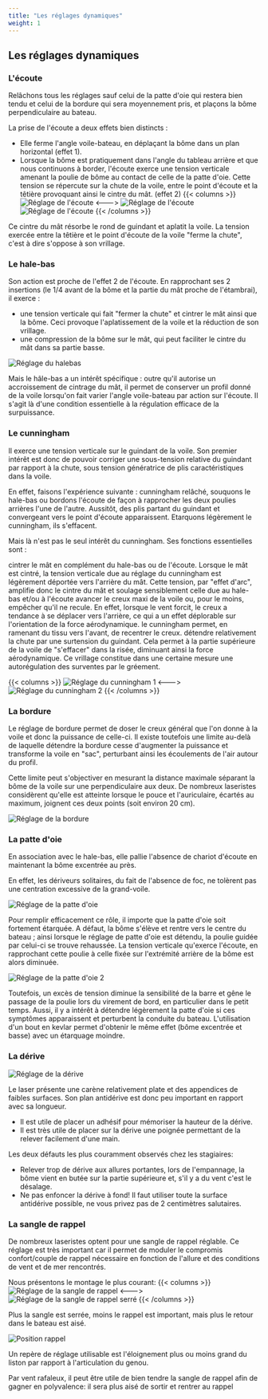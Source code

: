 ```yaml
---
title: "Les réglages dynamiques"
weight: 1
---
```

## Les réglages dynamiques

### L'écoute
Relâchons tous les réglages sauf celui de la patte d'oie qui restera bien tendu et celui de la bordure qui sera moyennement pris, et plaçons la bôme perpendiculaire au bateau.

La prise de l'écoute a deux effets bien distincts :
* Elle ferme l'angle voile-bateau, en déplaçant la bôme dans un plan horizontal (effet 1).
* Lorsque la bôme est pratiquement dans l'angle du tableau arrière et que nous continuons à border, l'écoute exerce une tension verticale amenant la poulie de bôme au contact de celle de la patte d'oie. Cette tension se répercute sur la chute de la voile, entre le point d'écoute et la têtière provoquant ainsi le cintre du mât. (effet 2)
{{< columns >}}
![Réglage de l'écoute](../images/ecoute_effet_1.svg)
<--->
![Réglage de l'écoute](../images/ecoute_effet_2.svg)
![Réglage de l'écoute](../images/effet_ecoute_vue_dessus.svg)
{{< /columns >}}

Ce cintre du mât résorbe le rond de guindant et aplatit la voile. La tension exercée entre la têtière et le point d'écoute de la voile "ferme la chute", c'est à dire s'oppose à son vrillage.
### Le hale-bas
Son action est proche de l'effet 2 de l'écoute. En rapprochant ses 2 insertions (le 1/4 avant de la bôme et la partie du mât proche de l'étambrai), il exerce :

* une tension verticale qui fait "fermer la chute" et cintrer le mât ainsi que la bôme. Ceci provoque l'aplatissement de la voile et la réduction de son vrillage.
* une compression de la bôme sur le mât, qui peut faciliter le cintre du mât dans sa partie basse.

![Réglage du halebas](../images/halebas.gif)

Mais le hâle-bas a un intérêt spécifique : outre qu'il autorise un accroissement de cintrage du mât, il permet de conserver un profil donné de la voile lorsqu'on fait varier l'angle voile-bateau par action sur l'écoute. Il s'agit là d'une condition essentielle à la régulation efficace de la surpuissance.

### Le cunningham

Il exerce une tension verticale sur le guindant de la voile. Son premier intérêt est donc de pouvoir corriger une sous-tension relative du guindant par rapport à la chute, sous tension génératrice de plis caractéristiques dans la voile.

En effet, faisons l'expérience suivante : cunningham relâché, souquons le hale-bas ou bordons l'écoute de façon à rapprocher les deux poulies arrières l'une de l'autre. Aussitôt, des plis partant du guindant et convergeant vers le point d'écoute apparaissent. Etarquons légèrement le cunningham, ils s'effacent.

Mais là n'est pas le seul intérêt du cunningham. Ses fonctions essentielles sont :

cintrer le mât en complément du hale-bas ou de l'écoute. Lorsque le mât est cintré, la tension verticale due au réglage du cunningham est légèrement déportée vers l'arrière du mât. Cette tension, par "effet d'arc", amplifie donc le cintre du mât et soulage sensiblement celle due au hale-bas et/ou à l'écoute
avancer le creux maxi de la voile ou, pour le moins, empêcher qu'il ne recule. En effet, lorsque le vent forcit, le creux a tendance à se déplacer vers l'arrière, ce qui a un effet déplorable sur l'orientation de la force aérodynamique. le cunningham permet, en ramenant du tissu vers l'avant, de recentrer le creux.
détendre relativement la chute par une surtension du guindant. Cela permet à la partie supérieure de la voile de "s'effacer" dans la risée, diminuant ainsi la force aérodynamique. Ce vrillage constitue dans une certaine mesure une autorégulation des surventes par le gréement.

{{< columns >}}
![Réglage du cunningham 1](../images/cunningham.gif)
<--->
![Réglage du cunningham 2](../images/cunningham_2.gif)
{{< /columns >}}

### La bordure
Le réglage de bordure permet de doser le creux général que l'on donne à la voile et donc la puissance de celle-ci. Il existe toutefois une limite au-delà de laquelle détendre la bordure cesse d'augmenter la puissance et transforme la voile en "sac", perturbant ainsi les écoulements de l'air autour du profil.

Cette limite peut s'objectiver en mesurant la distance maximale séparant la bôme de la voile sur une perpendiculaire aux deux. De nombreux laseristes considèrent qu'elle est atteinte lorsque le pouce et l'auriculaire, écartés au maximum, joignent ces deux points (soit environ 20 cm).

![Réglage de la bordure](../images/bordure.svg)
### La patte d'oie
En association avec le hale-bas, elle pallie l'absence de chariot d'écoute en maintenant la bôme excentrée au près.

En effet, les dériveurs solitaires, du fait de l'absence de foc, ne tolèrent pas une centration excessive de la grand-voile.

![Réglage de la patte d'oie](../images/patte_oie.gif)

Pour remplir efficacement ce rôle, il importe que la patte d'oie soit fortement étarquée. A défaut, la bôme s'élève et rentre vers le centre du bateau ; ainsi lorsque le réglage de patte d'oie est détendu, la poulie guidée par celui-ci se trouve rehaussée. La tension verticale qu'exerce l'écoute, en rapprochant cette poulie à celle fixée sur l'extrémité arrière de la bôme est alors diminuée.

![Réglage de la patte d'oie 2](../images/patte_oie_2.gif)

Toutefois, un excès de tension diminue la sensibilité de la barre et gêne le passage de la poulie lors du virement de bord, en particulier dans le petit temps. Aussi, il y a intérêt à détendre légèrement la patte d'oie si ces symptômes apparaissent et perturbent la conduite du bateau. L'utilisation d'un bout en kevlar permet d'obtenir le même effet (bôme excentrée et basse) avec un étarquage moindre.
### La dérive 

![Réglage de la dérive](../images/derive.svg)

Le laser présente une carène relativement plate et des appendices de faibles surfaces. 
Son plan antidérive est donc peu important en rapport avec sa longueur. 

* Il est utile de placer un adhésif pour mémoriser la hauteur de la dérive.
* Il est très utile de placer sur la dérive une poignée permettant de la relever facilement d'une main.

Les deux défauts les plus couramment observés chez les stagiaires: 
* Relever trop de dérive aux allures portantes, lors de l'empannage, la bôme vient en butée sur la partie supérieure et, s'il y a du vent c'est le désalage.
* Ne pas enfoncer la dérive à fond! Il faut utiliser toute la surface antidérive possible, ne vous privez pas de 2 centimètres salutaires. 

### La sangle de rappel
De nombreux laseristes optent pour une sangle de rappel réglable. Ce réglage est très important car il permet de moduler le compromis confort/couple de rappel nécessaire en fonction de l'allure et des conditions de vent et de mer rencontrés.

Nous présentons le montage le plus courant:
{{< columns >}}
![Réglage de la sangle de rappel](../images/sangle.jpg)
<--->
![Réglage de la sangle de rappel serré](../images/sangle_serre.jpg)
{{< /columns >}}

Plus la sangle est serrée, moins le rappel est important, mais plus le retour dans le bateau est aisé.

![Position rappel](../images/position_sangle_rappel.svg)

Un repère de réglage utilisable est l'éloignement plus ou moins grand du liston par rapport à l'articulation du genou.

Par vent rafaleux, il peut être utile de bien tendre la sangle de rappel afin de gagner en polyvalence: il sera plus aisé de sortir et rentrer au rappel
